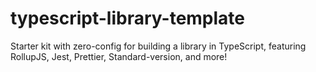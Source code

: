 # typescript-library-template
Starter kit with zero-config for building a library in TypeScript, featuring RollupJS, Jest, Prettier, Standard-version, and more!
